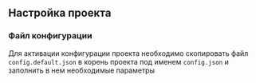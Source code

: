 Настройка проекта
-----------------

### Файл конфигурации

Для активации конфигурации проекта необходимо скопировать файл `config.default.json` в корень проекта под именем `config.json` и заполнить в нем необходимые параметры
